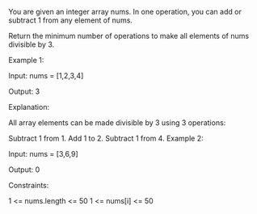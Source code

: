 You are given an integer array nums. In one operation, you can add or subtract 1 from any element of nums.

Return the minimum number of operations to make all elements of nums divisible by 3.

 

Example 1:

Input: nums = [1,2,3,4]

Output: 3

Explanation:

All array elements can be made divisible by 3 using 3 operations:

Subtract 1 from 1.
Add 1 to 2.
Subtract 1 from 4.
Example 2:

Input: nums = [3,6,9]

Output: 0

 

Constraints:

1 <= nums.length <= 50
1 <= nums[i] <= 50
